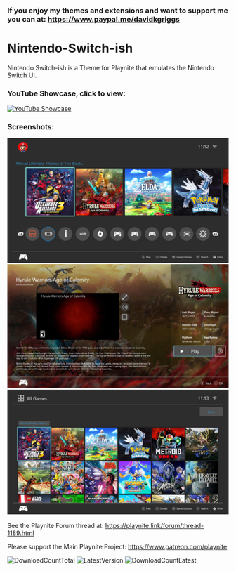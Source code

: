 ### If you enjoy my themes and extensions and want to support me you can at: https://www.paypal.me/davidkgriggs
# Nintendo-Switch-ish
Nintendo Switch-ish is a Theme for Playnite that emulates the Nintendo Switch UI.

### YouTube Showcase, click to view:
[![YouTube Showcase](https://img.youtube.com/vi/RYrVPFrHSMs/hqdefault.jpg)](https://www.youtube.com/watch?v=RYrVPFrHSMs)

### Screenshots:
![](https://raw.githubusercontent.com/davidkgriggs/Nintendo-Switch-ish/main/Media/screenshot_01.jpg)
![](https://raw.githubusercontent.com/davidkgriggs/Nintendo-Switch-ish/main/Media/screenshot_02.jpg)
![](https://raw.githubusercontent.com/davidkgriggs/Nintendo-Switch-ish/main/Media/screenshot_03.jpg)

See the Playnite Forum thread at: https://playnite.link/forum/thread-1189.html

Please support the Main Playnite Project: https://www.patreon.com/playnite

![DownloadCountTotal](https://img.shields.io/github/downloads/davidkgriggs/Nintendo-Switch-ish/total?label=total%20downloads&style=for-the-badge)
![LatestVersion](https://img.shields.io/github/v/tag/davidkgriggs/Nintendo-Switch-ish?label=Latest%20version&style=for-the-badge)
![DownloadCountLatest](https://img.shields.io/github/downloads/davidkgriggs/Nintendo-Switch-ish/latest/total?style=for-the-badge)
